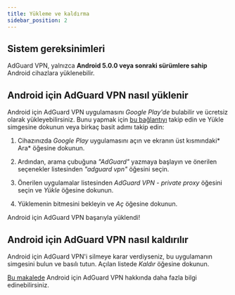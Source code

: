 ```yaml
---
title: Yükleme ve kaldırma
sidebar_position: 2
---
```


## Sistem gereksinimleri

AdGuard VPN, yalnızca **Android 5.0.0 veya sonraki sürümlere sahip** Android cihazlara yüklenebilir.

## Android için AdGuard VPN nasıl yüklenir

Android için AdGuard VPN uygulamasını *Google Play'de* bulabilir ve ücretsiz olarak yükleyebilirsiniz. Bunu yapmak için [bu bağlantıyı](https://play.google.com/store/apps/details?id=com.adguard.vpn) takip edin ve Yükle simgesine dokunun veya birkaç basit adımı takip edin:

1. Cihazınızda *Google Play* uygulamasını açın ve ekranın üst kısmındaki* Ara* öğesine dokunun.

2. Ardından, arama çubuğuna *"AdGuard"* yazmaya başlayın ve önerilen seçenekler listesinden *"adguard vpn"* öğesini seçin.

3. Önerilen uygulamalar listesinden *AdGuard VPN - private proxy* öğesini seçin ve *Yükle* öğesine dokunun.

4. Yüklemenin bitmesini bekleyin ve *Aç* öğesine dokunun.

Android için AdGuard VPN başarıyla yüklendi!

## Android için AdGuard VPN nasıl kaldırılır

Android için AdGuard VPN'i silmeye karar verdiyseniz, bu uygulamanın simgesini bulun ve basılı tutun. Açılan listede *Kaldır* öğesine dokunun.

[Bu makalede](/adguard-vpn-for-android/overview) Android için AdGuard VPN hakkında daha fazla bilgi edinebilirsiniz.

